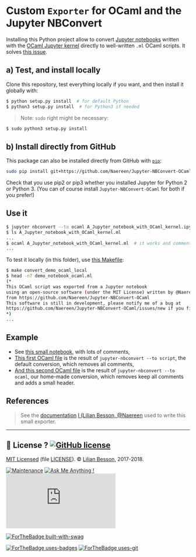 # Custom `Exporter` for OCaml and the Jupyter NBConvert

Installing this Python project allow to convert [Jupyter notebooks](https://www.jupyter.org/) written with the [OCaml Jupyter kernel](https://github.com/akabe/ocaml-jupyter/) directly to well-written `.ml` OCaml scripts. It solves [this issue](https://github.com/akabe/ocaml-jupyter/issues/58#issuecomment-334730337).

## a) Test, and install locally
Clone this repository, test everything locally if you want, and then install it globally with:

```bash
$ python setup.py install  # for default Python
$ python3 setup.py install  # for Python3 if needed
```

> Note: `sudo` right might be necessary:

```bash
$ sudo python3 setup.py install
```

## b) Install directly from GitHub

This package can also be installed directly from GitHub with [`pip`](http://pip.pypa.io/):

```bash
sudo pip install git+https://github.com/Naereen/Jupyter-NBConvert-OCaml
```

Check that you use pip2 or pip3 whether you installed Jupyter for Python 2 or Python 3. (You can of course install `Jupyter-NBConvert-OCaml` for both if you prefer!)

## Use it

```bash
$ jupyter nbconvert --to ocaml A_Jupyter_notebook_with_OCaml_kernel.ipynb
$ ls A_Jupyter_notebook_with_OCaml_kernel.ml
...
$ ocaml A_Jupyter_notebook_with_OCaml_kernel.ml  # it works and comments are kept
...
```

To test it locally (in this folder), use [this Makefile](Makefile):

```bash
$ make convert_demo_ocaml_local
$ head -n7 demo_notebook_ocaml.ml
(*
This OCaml script was exported from a Jupyter notebook
using an open-source software (under the MIT License) written by @Naereen
from https://github.com/Naereen/Jupyter-NBConvert-OCaml
This software is still in development, please notify me of a bug at
https://github.com/Naereen/Jupyter-NBConvert-OCaml/issues/new if you find one
*)
...
```

## Example

- See [this small notebook](demo_notebook_ocaml.ipynb), with lots of comments,
- [This first OCaml file](demo_notebook_script.ml) is the result of `jupyter-nbconvert --to script`, the default conversion, which removes all comments,
- [And this second OCaml file](demo_notebook_ocaml.ml) is the result of `jupyter-nbconvert --to ocaml`, our home-made conversion, which removes keep all comments and adds a small header.

## References
> See the [documentation](http://nbconvert.readthedocs.io/en/latest/external_exporters.html#writing-a-custom-exporter) [I (Lilian Besson, @Naereen](https://GitHub.com/Naereen) used to write this small exporter.

----

## :scroll: License ? [![GitHub license](https://img.shields.io/github/license/Naereen/badges.svg)](https://github.com/Naereen/Jupyter-NBConvert-OCaml/blob/master/LICENSE)
[MIT Licensed](https://lbesson.mit-license.org/) (file [LICENSE](LICENSE)).
© [Lilian Besson](https://GitHub.com/Naereen), 2017-2018.

[![Maintenance](https://img.shields.io/badge/Maintained%3F-yes-green.svg)](https://GitHub.com/Naereen/Jupyter-NBConvert-OCaml/graphs/commit-activity)
[![Ask Me Anything !](https://img.shields.io/badge/Ask%20me-anything-1abc9c.svg)](https://GitHub.com/Naereen/ama)
[![Analytics](https://ga-beacon.appspot.com/UA-38514290-17/github.com/Naereen/Jupyter-NBConvert-OCaml/README.md?pixel)](https://GitHub.com/Naereen/Jupyter-NBConvert-OCaml/)

[![ForTheBadge built-with-swag](http://ForTheBadge.com/images/badges/built-with-swag.svg)](https://GitHub.com/Naereen/)

[![ForTheBadge uses-badges](http://ForTheBadge.com/images/badges/uses-badges.svg)](http://ForTheBadge.com)
[![ForTheBadge uses-git](http://ForTheBadge.com/images/badges/uses-git.svg)](https://GitHub.com/)
